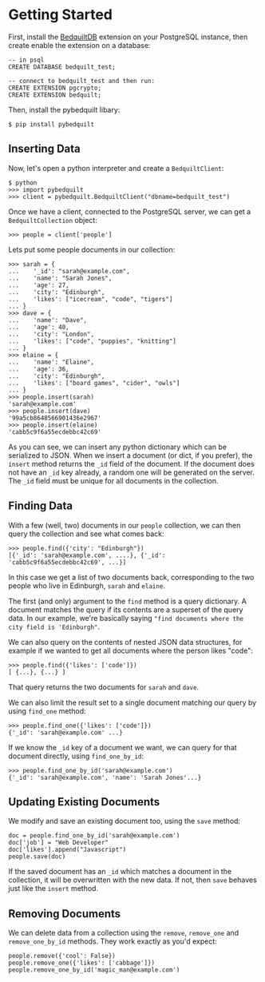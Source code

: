 # Getting Started

First, install the [BedquiltDB](http://bedquiltdb.github.io) extension on your
PostgreSQL instance, then create enable the extension on a database:
```
-- in psql
CREATE DATABASE bedquilt_test;

-- connect to bedquilt_test and then run:
CREATE EXTENSION pgcrypto;
CREATE EXTENSION bedquilt;
```

Then, install the pybedquilt libary:
```
$ pip install pybedquilt
```


## Inserting Data

Now, let's open a python interpreter and create a `BedquiltClient`:
```
$ python
>>> import pybedquilt
>>> client = pybedquilt.BedquiltClient("dbname=bedquilt_test")
```

Once we have a client, connected to the PostgreSQL server, we can get
a `BedquiltCollection` object:
```
>>> people = client['people']
```

Lets put some people documents in our collection:
```
>>> sarah = {
...    '_id': "sarah@example.com",
...    'name': "Sarah Jones",
...    'age': 27,
...    'city': "Edinburgh",
...    'likes': ["icecream", "code", "tigers"]
... }
>>> dave = {
...    'name': "Dave",
...    'age': 40,
...    'city': "London",
...    'likes': ["code", "puppies", "knitting"]
... }
>>> elaine = {
...    'name': "Elaine",
...    'age': 36,
...    'city': "Edinburgh",
...    'likes': ["board games", "cider", "owls"]
... }
>>> people.insert(sarah)
'sarah@example.com'
>>> people.insert(dave)
'99a5cb8648566901436e2967'
>>> people.insert(elaine)
'cabb5c9f6a55ecdebbc42c69'
```

As you can see, we can insert any python dictionary which can be serialized to JSON.
When we insert a document (or dict, if you prefer), the `insert` method returns the
`_id` field of the document. If the document does not have an `_id` key already,
a random one will be generated on the server. The `_id` field must be unique for
all documents in the collection.


## Finding Data

With a few (well, two) documents in our `people` collection, we can then query the
collection and see what comes back:
```
>>> people.find({'city': "Edinburgh"})
[{'_id': 'sarah@example.com', ....}, {'_id': 'cabb5c9f6a55ecdebbc42c69', ...}]
```

In this case we get a list of two documents back, corresponding to the two
people who live in Edinburgh, `sarah` and `elaine`.

The first (and only) argument to the `find` method is a query dictionary. A document
matches the query if its contents are a superset of the query data. In our example,
we're basically saying `"find documents where the city field is 'Edinburgh"`.

We can also query on the contents of nested JSON data structures, for example if
we wanted to get all documents where the person likes "code":
```
>>> people.find({'likes': ['code']})
[ {...}, {...} ]
```

That query returns the two documents for `sarah` and `dave`.

We can also limit the result set to a single document matching our query by using
`find_one` method:
```
>>> people.find_one({'likes': ['code']})
{'_id': 'sarah@example.com' ...}
```

If we know the `_id` key of a document we want, we can query for that document
directly, using `find_one_by_id`:
```
>>> people.find_one_by_id('sarah@example.com')
{'_id': 'sarah@example.com', 'name': 'Sarah Jones'...}
```

## Updating Existing Documents

We modify and save an existing document too, using the `save` method:
```
doc = people.find_one_by_id('sarah@example.com')
doc['job'] = "Web Developer"
doc['likes'].append("Javascript")
people.save(doc)
```

If the saved document has an `_id` which matches a document in the collection,
it will be overwritten with the new data. If not, then `save` behaves just like the
`insert` method.


## Removing Documents

We can delete data from a collection using the `remove`, `remove_one`
and `remove_one_by_id` methods. They work exactly as you'd expect:
```
people.remove({'cool': False})
people.remove_one({'likes': ['cabbage']})
people.remove_one_by_id('magic_man@example.com')
```
